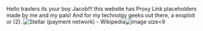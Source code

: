 Hello travlers its your boy Jacob!!! 
this website has Proxy Link placeholders made by me and my pals!
And for my technolgy geeks out there, a exsploit or (2).
<img src="https://upload.wikimedia.org/wikipedia/commons/5/56/Stellar_Symbol.png" alt="Stellar (payment network) - Wikipedia"/>![image](https://github.com/user-attachments/assets/31aa5371-24d6-4de7-9ade-933df7560cd1) size<9
